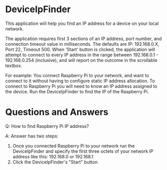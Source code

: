 # DeviceIpFinder
This application will help you find an IP address for a device on your local network.

The application requires first 3 sections of an IP address, port number, and connection timeout value in milliseconds. The defaults are IP: 192.168.0.X, Port 22, Timeout 500. When 'Start' button is clicked, the application will attempt to connect to every IP address in the range between 192.168.0.1 - 192.168.0.254 (inclusive), and will report on the outcome in the scrollable textbox.

For example: You connect Raspberry Pi to your network, and want to connect to it without having to configure static IP address allocation. To connect to Raspberry Pi you will need to know an IP address assigned to the device. Run the DeviceIpFinder to find the IP of the Raspberry Pi.

# Questions and Answers
Q: How to find Raspberry Pi IP address?

A: Answer has two steps:
1. Once you connected Raspberry Pi to your network run the DeviceIpFinder and specify the first three octets of your network IP address like this: 192.168.0 or 192.168.1
2. Click the DeviceIpFinder's "Start" button 
